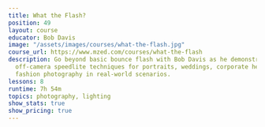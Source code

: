 ```yaml
---
title: What the Flash?
position: 49
layout: course
educator: Bob Davis
image: "/assets/images/courses/what-the-flash.jpg"
course_url: https://www.mzed.com/courses/what-the-flash
description: Go beyond basic bounce flash with Bob Davis as he demonstrates advanced
  off-camera speedlite techniques for portraits, weddings, corporate headshots, and
  fashion photography in real-world scenarios.
lessons: 8
runtime: 7h 54m
topics: photography, lighting
show_stats: true
show_pricing: true
---
```


